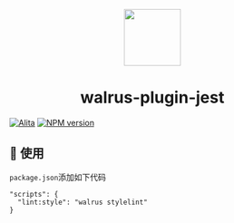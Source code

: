 <p align="center">
  <a href="https://github.com/walrus-plus/walrus">
    <img width="100" src="https://avatars0.githubusercontent.com/u/55735928?s=200&v=4">
  </a>
</p>

<h1 align="center">walrus-plugin-jest</h1>

[![Alita](https://img.shields.io/badge/alitajs-walrus-blue.svg)](https://github.com/walrus-plus/walrus)
[![NPM version](https://img.shields.io/npm/v/@walrus/walrus-plugin-stylelint.svg?style=flat)](https://npmjs.org/package/@walrus/walrus-plugin-stylelint)

## 🔨 使用

`package.json`添加如下代码

```
"scripts": {
  "lint:style": "walrus stylelint"
}
```
